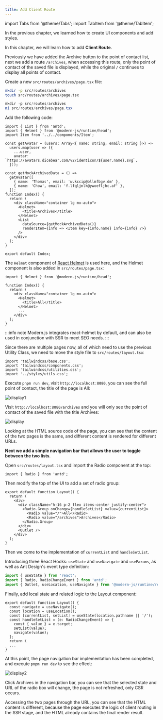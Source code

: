 ```yaml
---
title: Add Client Route
---
```


import Tabs from '@theme/Tabs';
import TabItem from '@theme/TabItem';

In the previous chapter, we learned how to create UI components and add styles.

In this chapter, we will learn how to add **Client Route**.

Previously we have added the Archive button to the point of contact list, next we add a route `/archives`, when accessing this route, only the point of contact of the saved file is displayed, while the original `/` continues to display all points of contact.

Create a new `src/routes/archives/page.tsx` file:

<Tabs>
<TabItem value="macOS" label="macOS" default>

```bash
mkdir -p src/routes/archives
touch src/routes/archives/page.tsx
```

</TabItem>
<TabItem value="Windows" label="Windows">

```powershell
mkdir -p src/routes/archives
ni src/routes/archives/page.tsx
```

</TabItem>
</Tabs>

Add the following code:

```tsx title="src/archives/page.tsx"
import { List } from 'antd';
import { Helmet } from '@modern-js/runtime/head';
import Item from '../../components/Item';

const getAvatar = (users: Array<{ name: string; email: string }>) =>
  users.map(user => ({
    ...user,
    avatar: `https://avatars.dicebear.com/v2/identicon/${user.name}.svg`,
  }));

const getMockArchivedData = () =>
  getAvatar([
    { name: 'Thomas', email: 'w.kccip@bllmfbgv.dm' },
    { name: 'Chow', email: 'f.lfqljnlk@ywoefljhc.af' },
  ]);
function Index() {
  return (
    <div className="container lg mx-auto">
      <Helmet>
        <title>Archives</title>
      </Helmet>
      <List
        dataSource={getMockArchivedData()}
        renderItem={info => <Item key={info.name} info={info} />}
      />
    </div>
  );
}

export default Index;
```

The `Helmet` component of [React Helmet](https://github.com/nfl/react-helmet) is used here, and the Helmet component is also added in `src/routes/page.tsx`:

```tsx
import { Helmet } from '@modern-js/runtime/head';

function Index() {
  return (
    <div className="container lg mx-auto">
      <Helmet>
        <title>All</title>
      </Helmet>
      ...
    </div>
  );
}
```

:::info note
Modern.js integrates react-helmet by default, and can also be used in conjunction with SSR to meet SEO needs.
:::

Since there are multiple pages now, all of which need to use the previous Utility Class, we need to move the style file to `src/routes/layout.tsx`:

```tsx
import 'tailwindcss/base.css';
import 'tailwindcss/components.css';
import 'tailwindcss/utilities.css';
import '../styles/utils.css';
```

Execute `pnpm run dev`, visit `http://localhost:8080`, you can see the full point of contact, the title of the page is All:

![display1](https://lf3-static.bytednsdoc.com/obj/eden-cn/nuvjhpqnuvr/modern-website/tutorials/c04-archives.png)

Visit `http://localhost:8080/archives` and you will only see the point of contact of the saved file with the title Archives:

![display](https://lf3-static.bytednsdoc.com/obj/eden-cn/nuvjhpqnuvr/modern-website/tutorials/c04-all.png)

Looking at the HTML source code of the page, you can see that the content of the two pages is the same, and different content is rendered for different URLs.

**Next we add a simple navigation bar that allows the user to toggle between the two lists**.

Open `src/routes/layout.tsx` and import the Radio component at the top:

```tsx
import { Radio } from 'antd';
```

Then modify the top of the UI to add a set of radio group:

```tsx {4-9}
export default function Layout() {
  return (
    <div>
      <div className="h-16 p-2 flex items-center justify-center">
        <Radio.Group onChange={handleSetList} value={currentList}>
          <Radio value="/">All</Radio>
          <Radio value="/archives">Archives</Radio>
        </Radio.Group>
      </div>
      <Outlet />
    </div>
  );
}
```

Then we come to the implementation of `currentList` and `handleSetList`.

Introducing three React Hooks: `useState` and `useNavigate` and `useParams`, as well as Ant Design's event type definition:

```js
import { useState } from 'react';
import { Radio, RadioChangeEvent } from 'antd';
import { Outlet, useLocation, useNavigate } from '@modern-js/runtime/router';
```

Finally, add local state and related logic to the Layout component:

```tsx {2-9}
export default function Layout() {
  const navigate = useNavigate();
  const location = useLocation();
  const [currentList, setList] = useState(location.pathname || '/');
  const handleSetList = (e: RadioChangeEvent) => {
    const { value } = e.target;
    setList(value);
    navigate(value);
  };
  return (
  ...
}
```

At this point, the page navigation bar implementation has been completed, and execute `pnpm run dev` to see the effect:

![display2](https://lf3-static.bytednsdoc.com/obj/eden-cn/nuvjhpqnuvr/modern-website/tutorials/c04-switch.png)

Click Archives in the navigation bar, you can see that the selected state and URL of the radio box will change, the page is not refreshed, only CSR occurs.

Accessing the two pages through the URL, you can see that the HTML content is different, because the page executes the logic of client routing in the SSR stage, and the HTML already contains the final render result.
